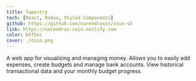 ```yaml
---
title: Tapestry
tech: [React, Redux, Styled Components]
github: https://github.com/narendrasss/coin-v2
link: https://narendras-coin.netlify.com
color: b5f5ec
cover: ./coin.png
---
```


A web app for visualizing and managing money. Allows you to easily add expenses, create budgets and manage bank accounts. View historical transactional data and your monthly budget progress.
